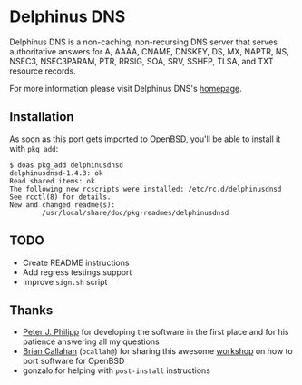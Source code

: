 # Delphinus DNS
Delphinus DNS is a non-caching, non-recursing DNS server that serves
authoritative answers for A, AAAA, CNAME, DNSKEY, DS, MX, NAPTR, NS,
NSEC3, NSEC3PARAM, PTR, RRSIG, SOA, SRV, SSHFP, TLSA, and TXT resource
records.

For more information please visit Delphinus DNS's [homepage](https://delphinusdns.org).

## Installation

As soon as this port gets imported to OpenBSD, you'll be able to install it with `pkg_add`:

```shell
$ doas pkg_add delphinusdnsd
delphinusdnsd-1.4.3: ok
Read shared items: ok
The following new rcscripts were installed: /etc/rc.d/delphinusdnsd
See rcctl(8) for details.
New and changed readme(s):
        /usr/local/share/doc/pkg-readmes/delphinusdnsd
```

## TODO

+ Create README instructions 
+ Add regress testings support
+ Improve `sign.sh` script

## Thanks

* [Peter J. Philipp](https://delphinusdns.org/credits.html) for developing the software in the first place and for his patience answering all my questions
* [Brian Callahan](https://briancallahan.net) (`bcallah@`) for sharing this awesome [workshop](https://www.youtube.com/watch?v=z_TnemhzbXQ) on how to port software for OpenBSD
* gonzalo for helping with `post-install` instructions
